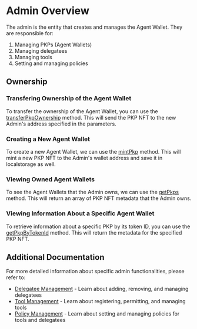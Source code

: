 # Admin Overview

The admin is the entity that creates and manages the Agent Wallet. They are responsible for:

1. Managing PKPs (Agent Wallets)
2. Managing delegatees
3. Managing tools
4. Setting and managing policies

## Ownership

### Transfering Ownership of the Agent Wallet

To transfer the ownership of the Agent Wallet, you can use the [transferPkpOwnership](https://agent-wallet.vercel.app/classes/agent_wallet_src.Admin.html#transferPkpOwnership) method. This will send the PKP NFT to the new Admin's address specified in the parameters.

### Creating a New Agent Wallet

To create a new Agent Wallet, we can use the [mintPkp](https://agent-wallet.vercel.app/classes/agent_wallet_src.Admin.html#mintPkp) method. This will mint a new PKP NFT to the Admin's wallet address and save it in localstorage as well. 

### Viewing Owned Agent Wallets

To see the Agent Wallets that the Admin owns, we can use the [getPkps](https://agent-wallet.vercel.app/classes/agent_wallet_src.Admin.html#getPkps) method. This will return an array of PKP NFT metadata that the Admin owns.

### Viewing Information About a Specific Agent Wallet

To retrieve information about a specific PKP by its token ID, you can use the [getPkpByTokenId](https://agent-wallet.vercel.app/classes/agent_wallet_src.Admin.html#getPkpByTokenId) method. This will return the metadata for the specified PKP NFT.

## Additional Documentation

For more detailed information about specific admin functionalities, please refer to:

- [Delegatee Management](./delegatees.md) - Learn about adding, removing, and managing delegatees
- [Tool Management](./tools.md) - Learn about registering, permitting, and managing tools
- [Policy Management](./policies.md) - Learn about setting and managing policies for tools and delegatees 